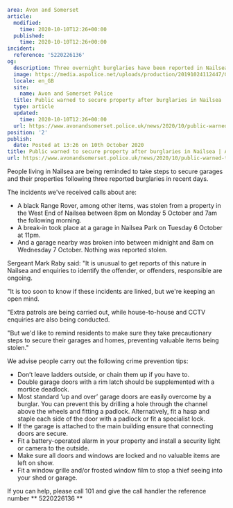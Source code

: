 ```yaml
area: Avon and Somerset
article:
  modified:
    time: 2020-10-10T12:26+00:00
  published:
    time: 2020-10-10T12:26+00:00
incident:
  reference: '5220226136'
og:
  description: Three overnight burglaries have been reported in Nailsea in recent days.
  image: https://media.aspolice.net/uploads/production/20191024112447/General-police-car-edited.jpg
  locale: en_GB
  site:
    name: Avon and Somerset Police
  title: Public warned to secure property after burglaries in Nailsea | Avon and Somerset Police
  type: article
  updated:
    time: 2020-10-10T12:26+00:00
  url: https://www.avonandsomerset.police.uk/news/2020/10/public-warned-to-secure-property-after-burglaries-in-nailsea/
position: '2'
publish:
  date: Posted at 13:26 on 10th October 2020
title: Public warned to secure property after burglaries in Nailsea | Avon and Somerset Police
url: https://www.avonandsomerset.police.uk/news/2020/10/public-warned-to-secure-property-after-burglaries-in-nailsea/
```

People living in Nailsea are being reminded to take steps to secure garages and their properties following three reported burglaries in recent days.

The incidents we've received calls about are:

 * A black Range Rover, among other items, was stolen from a property in the West End of Nailsea between 8pm on Monday 5 October and 7am the following morning.
 * A break-in took place at a garage in Nailsea Park on Tuesday 6 October at 11pm.
 * And a garage nearby was broken into between midnight and 8am on Wednesday 7 October. Nothing was reported stolen.

Sergeant Mark Raby said: "It is unusual to get reports of this nature in Nailsea and enquiries to identify the offender, or offenders, responsible are ongoing.

"It is too soon to know if these incidents are linked, but we're keeping an open mind.

"Extra patrols are being carried out, while house-to-house and CCTV enquiries are also being conducted.

"But we'd like to remind residents to make sure they take precautionary steps to secure their garages and homes, preventing valuable items being stolen."

We advise people carry out the following crime prevention tips:

 * Don’t leave ladders outside, or chain them up if you have to.
 * Double garage doors with a rim latch should be supplemented with a mortice deadlock.
 * Most standard ‘up and over’ garage doors are easily overcome by a burglar. You can prevent this by drilling a hole through the channel above the wheels and fitting a padlock. Alternatively, fit a hasp and staple each side of the door with a padlock or fit a specialist lock.
 * If the garage is attached to the main building ensure that connecting doors are secure.
 * Fit a battery-operated alarm in your property and install a security light or camera to the outside.
 * Make sure all doors and windows are locked and no valuable items are left on show.
 * Fit a window grille and/or frosted window film to stop a thief seeing into your shed or garage.

If you can help, please call 101 and give the call handler the reference number ** 5220226136 **
